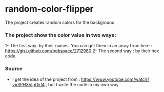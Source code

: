 # random-color-flipper
The project creates random colors for the background

### The project show the color value in two ways:
1- The first way: by their names. You can get them in an array from here : https://gist.github.com/bobspace/2712980
2- The second way : by their hex code.

### Source
* I get the idea of the project from : https://www.youtube.com/watch?v=3PHXvlpOkf4 , but I write the code in my own way.
